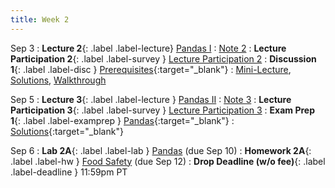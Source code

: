 ```yaml
---
title: Week 2
---
```



Sep 3
: **Lecture 2**{: .label .label-lecture} [Pandas I](lecture/lec02)
    : [Note 2](https://ds100.org/course-notes/pandas_1/pandas_1.html)
: **Lecture Participation 2**{: .label .label-survey } [Lecture Participation 2](https://app.sli.do/event/rz2UjFTFGifjJrwTeN4cao/embed/polls/334f8f5c-f8c2-42af-b2bf-490701b208d7)
: **Discussion 1**{: .label .label-disc } [Prerequisites](https://drive.google.com/file/d/1Z3U5wugtK6dubeWCPKWlM8A8ZCQAI65i/view?usp=sharing){:target="_blank"}
    : [Mini-Lecture](https://youtu.be/qXR-x19KT5w?list=PLQCcNQgUcDfplNp0itu2QqVjoDE9u5iow), [Solutions](https://drive.google.com/file/d/19SP9QZ8TGWlPGSaoA5mIeHFwhwlsi8Sg/view?usp=sharing), [Walkthrough](https://youtu.be/x86xeSyS_8A?list=PLQCcNQgUcDfqmlPHfV6FB9DcGD_-G0hzV)

Sep 5
: **Lecture 3**{: .label .label-lecture } [Pandas II](lecture/lec03)
    : [Note 3](https://ds100.org/course-notes/pandas_2/pandas_2.html)
: **Lecture Participation 3**{: .label .label-survey } [Lecture Participation 3](https://app.sli.do/event/caWSoD5WpVfambbzQEvc8F/embed/polls/d9c9ffa8-d7f1-4ab9-9293-80f2154b2fc2)
: **Exam Prep 1**{: .label .label-examprep } [Pandas](https://drive.google.com/file/d/1dtjjozg411PsuP5VtRG3Y-VdArEgSczK/view?usp=sharing){:target="_blank"}
    : [Solutions](https://drive.google.com/file/d/1n06ZoqjmxDjq4LQywhueneeiGgR1SJav/view?usp=sharing){:target="_blank"}

<!-- (https://drive.google.com/file/d/1zvNyfBcksKIRpuLG1aoyCW3PIAYSaW3v/view?usp=sharing)
    : [Solution](https://drive.google.com/file/d/1Bj_tu3TnI9aCg1SjHsKENw6ACxx4Gthm/view?usp=sharing), [Video](https://youtu.be/RXnpP7rkTUE) -->


Sep 6
: **Lab 2A**{: .label .label-lab } [Pandas](https://data100.datahub.berkeley.edu/hub/user-redirect/git-pull?repo=https%3A%2F%2Fgithub.com%2FDS-100%2Ffa24-student&urlpath=lab%2Ftree%2Ffa24-student%2Flab%2Flab02%2Flab02A.ipynb&branch=main) (due Sep 10)
: **Homework 2A**{: .label .label-hw } [Food Safety](https://data100.datahub.berkeley.edu/hub/user-redirect/git-pull?repo=https%3A%2F%2Fgithub.com%2FDS-100%2Ffa24-student&urlpath=lab%2Ftree%2Ffa24-student%2Fhw%2Fhw02A%2Fhw02A.ipynb&branch=main) (due Sep 12)
: **Drop Deadline (w/o fee)**{: .label .label-deadline } 11:59pm PT